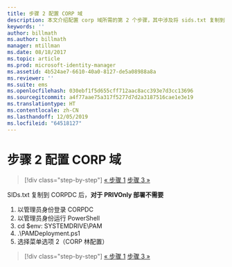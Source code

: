 ```yaml
---
title: 步骤 2 配置 CORP 域
description: 本文介绍配置 corp 域所需的第 2 个步骤，其中涉及将 sids.txt 复制到 CORPDC 后运行一个脚本
keywords: ''
author: billmath
ms.author: billmath
manager: mtillman
ms.date: 08/18/2017
ms.topic: article
ms.prod: microsoft-identity-manager
ms.assetid: 4b524ae7-6610-40a0-8127-de5a08988a8a
ms.reviewer: ''
ms.suite: ems
ms.openlocfilehash: 030ebf1f5d655cff712aac8acc393e7d3cc13696
ms.sourcegitcommit: a4f77aae75a317f5277d7d2a3187516cae1e3e19
ms.translationtype: HT
ms.contentlocale: zh-CN
ms.lasthandoff: 12/05/2019
ms.locfileid: "64518127"
---
```

# <a name="step-2-configuring-the-corp-domain"></a>步骤 2 配置 CORP 域

> [!div class="step-by-step"]
> [« 步骤 1](sp1-step1-configuring-priv-domain.md)
> [步骤 3 »](sp1-step3-installing-configuring-sql.md)

SIDs.txt 复制到 CORPDC 后，**对于 PRIVOnly 部署不需要**

1. 以管理员身份登录 CORPDC
2. 以管理员身份运行 PowerShell
3. cd $env: SYSTEMDRIVE\PAM
4. .\PAMDeployment.ps1
5. 选择菜单选项 2（CORP 林配置）

> [!div class="step-by-step"]
> [« 步骤 1](sp1-step1-configuring-priv-domain.md)
> [步骤 3 »](sp1-step3-installing-configuring-sql.md)

